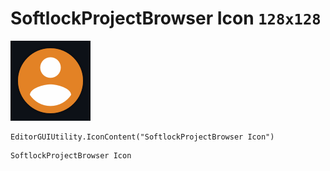 # SoftlockProjectBrowser Icon `128x128`
<img src="/img/SoftlockProjectBrowser%20Icon.png" width=128 height=128>

``` CSharp
EditorGUIUtility.IconContent("SoftlockProjectBrowser Icon")
```
```
SoftlockProjectBrowser Icon
```

